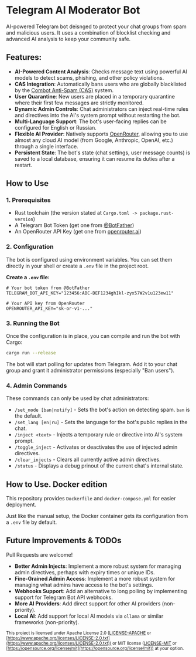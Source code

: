 # Telegram AI Moderator Bot

AI-powered Telegram bot deisnged to protect your chat groups from spam and malicious users. It uses a combination of blocklist checking and advanced AI analysis to keep your community safe.

## Features:

* **AI-Powered Content Analysis**: Checks message text using powerful AI models to detect scams, phishing, and other policy violations.
* **CAS Integration**: Automatically bans users who are globally blacklisted by the [Combot Anti-Spam (CAS)](https://cas.chat/) system.
* **User Quarantine**: New users are placed in a temporary quarantine where their first few messages are strictly monitored.
* **Dynamic Admin Controls**: Chat administrators can inject real-time rules and directives into the AI's system prompt without restarting the bot.
* **Multi-Language Support**: The bot's user-facing replies can be configured for English or Russian.
* **Flexible AI Provider**: Natively supports [OpenRouter](https://openrouter.ai/), allowing you to use almost any cloud AI model (from Google, Anthropic, OpenAI, etc.) through a single interface.
* **Persistent State**: The bot's state (chat settings, user message counts) is saved to a local database, ensuring it can resume its duties after a restart.

## How to Use

### 1. Prerequisites

* Rust toolchain (the version stated at `Cargo.toml -> package.rust-version`)
* A Telegram Bot Token (get one from [@BotFather](https://t.me/BotFather))
* An OpenRouter API Key (get one from [openrouter.ai](https://openrouter.ai/))

### 2. Configuration

The bot is configured using environment variables. You can set them directly in your shell or create a `.env` file in the project root.

**Create a `.env` file:**
```env
# Your bot token from @BotFather
TELEGRAM_BOT_API_KEY="123456:ABC-DEF1234ghIkl-zyx57W2v1u123ew11"

# Your API key from OpenRouter
OPENROUTER_API_KEY="sk-or-v1-..."
```

### 3. Running the Bot

Once the configuration is in place, you can compile and run the bot with Cargo:

```bash
cargo run --release
```

The bot will start polling for updates from Telegram. Add it to your chat group and grant it administrator permissions (especially "Ban users").

### 4. Admin Commands

These commands can only be used by chat administrators:

* `/set_mode [ban|notify]` - Sets the bot's action on detecting spam. `ban` is the default.
* `/set_lang [en|ru]` - Sets the language for the bot's public replies in the chat.
* `/inject <text>` - Injects a temporary rule or directive into AI's system prompt.
* `/toggle_inject` - Activates or deactivates the use of injected admin directives.
* `/clear_injects` - Clears all currently active admin directives.
* `/status` - Displays a debug prinout of the current chat's internal state.

## How to Use. Docker edition

This repository provides `Dockerfile` and `docker-compose.yml` for easier deployment.

Just like the manual setup, the Docker container gets its configuration from a `.env` file by default.

## Future Improvements & TODOs

Pull Requests are welcome!

* **Better Admin Injects**: Implement a more robust system for managing admin directives, perhaps with expiry times or unique IDs.
* **Fine-Grained Admin Access**: Implement a more robust system for managing what admins have access to the bot's settings.
* **Webhooks Support**: Add an alternative to long polling by implementing support for Telegram Bot API webhooks.
* **More AI Providers**: Add direct support for other AI providers (non-priority).
* **Local AI**: Add support for local AI models via `ollama` or similar frameworks (non-priority).

<sub>This project is licensed under Apache License 2.0 ([LICENSE-APACHE](./LICENSE-APACHE) or [https://www.apache.org/licenses/LICENSE-2.0.txt](https://www.apache.org/licenses/LICENSE-2.0.txt)) or MIT license ([LICENSE-MIT](./LICENSE-MIT) or [https://opensource.org/license/mit](https://opensource.org/license/mit)) at your option.</sub>
